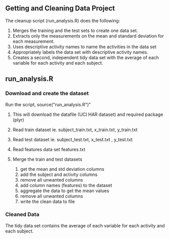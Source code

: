 ## Getting and Cleaning Data Project


The cleanup script (run_analysis.R) does the following:
 1. Merges the training and the test sets to create one data set.
 2. Extracts only the measurements on the mean and standard deviation for each measurement. 
 3. Uses descriptive activity names to name the activities in the data set
 4. Appropriately labels the data set with descriptive activity names. 
 5. Creates a second, independent tidy data set with the average of each variable for each activity and each subject. 

## run_analysis.R

### Download and create the dataset
Run the script, source("run_analysis.R")" 

1. This will download the datafile (UCI HAR dataset) and required package (plyr)

2. Read train dataset ie. subject_train.txt, x_train.txt, y_train.txt 

3. Read test dataset ie. subject_test.txt, x_test.txt , y_test.txt

4. Read features data set features.txt 

5. Merge the train and test datasets

    1. get the mean and std deviation columns  
    2. add the subject and activity columns 
    3. remove all unwanted columns
    4. add column names (features) to the dataset
    5. aggregate the data to get the mean values 
    6. remove all unwanted columns
    7. write the clean data to file
    

### Cleaned Data

The tidy data set contains the average of each variable for each activity and each subject. 
